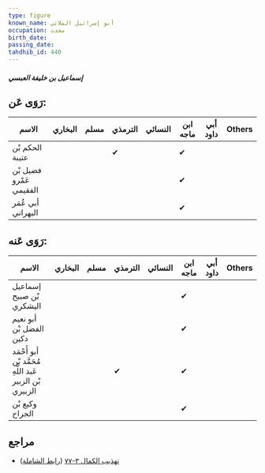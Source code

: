 ```yaml
---
type: figure
known_name: أبو إسرائيل الملائي
occupation: محدث
birth_date:
passing_date:
tahdhib_id: 440
---
```

##### إسماعيل بن خليفة العبسي

## رَوَى عَن:
| الاسم                   | البخاري | مسلم | الترمذي | النسائي | ابن ماجه | أبي داود | Others |
| ----------------------- | ------- | ---- | ------- | ------- | -------- | -------- | ------ |
| الحكم بْن عتيبة         |         |      | ✔       |         | ✔        |          |        |
| فضيل بْن عَمْرو الفقيمي |         |      |         |         | ✔        |          |        |
| أبي عُمَر البهراني      |         |      |         |         | ✔        |          |        |
## رَوَى عَنه:
| الاسم                                                    | البخاري | مسلم | الترمذي | النسائي | ابن ماجه | أبي داود | Others |
| -------------------------------------------------------- | ------- | ---- | ------- | ------- | -------- | -------- | ------ |
| إسماعيل بْن صبيح اليشكري                                 |         |      |         |         | ✔        |          |        |
| أبو نعيم الفضل بْن دكين                                  |         |      |         |         | ✔        |          |        |
| أبو أَحْمَد مُحَمَّد بْن عَبد اللَّهِ بْن الزبير الزبيري |         |      | ✔       |         | ✔        |          |        |
| وكيع بْن الجراح                                          |         |      |         |         | ✔        |          |        |
## مراجع
- [تهذيب الكمال ٣-٧٧](obsidian://open?vault=Tahdhib-al-Kamal&file=Figures/٤٤٠-إسماعيل%20بن%20خليفة%20العبسي) ([رابط الشاملة](https://shamela.ws/book/3722/1091))